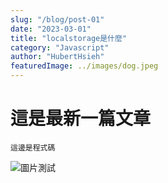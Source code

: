 ```yaml
---
slug: "/blog/post-01"
date: "2023-03-01"
title: "localstorage是什麼"
category: "Javascript"
author: "HubertHsieh"
featuredImage: ../images/dog.jpeg
---
```


# 這是最新一篇文章

```
這邊是程式碼
```

![圖片測試](https://titangene.github.io/images/cover/javascript.jpg)